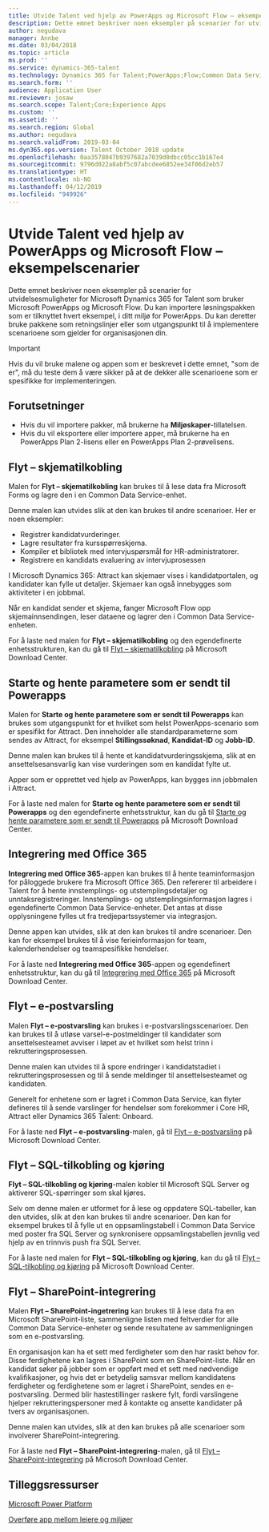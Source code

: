 ```yaml
---
title: Utvide Talent ved hjelp av PowerApps og Microsoft Flow – eksempelscenarier
description: Dette emnet beskriver noen eksempler på scenarier for utvidelsesmuligheter for Microsoft Dynamics 365 for Talent som bruker Microsoft PowerApps og Microsoft Flow.
author: negudava
manager: Annbe
ms.date: 03/04/2018
ms.topic: article
ms.prod: ''
ms.service: dynamics-365-talent
ms.technology: Dynamics 365 for Talent;PowerApps;Flow;Common Data Service
ms.search.form: ''
audience: Application User
ms.reviewer: josaw
ms.search.scope: Talent;Core;Experience Apps
ms.custom: ''
ms.assetid: ''
ms.search.region: Global
ms.author: negudava
ms.search.validFrom: 2019-03-04
ms.dyn365.ops.version: Talent October 2018 update
ms.openlocfilehash: 0aa3578047b9397682a7039d0dbcc05cc1b167e4
ms.sourcegitcommit: 9796d022a8abf5c07abcdee6852ee34f06d2eb57
ms.translationtype: HT
ms.contentlocale: nb-NO
ms.lasthandoff: 04/12/2019
ms.locfileid: "949926"
---
```

# <a name="extend-talent-by-using-powerapps-and-microsoft-flow---example-scenarios"></a>Utvide Talent ved hjelp av PowerApps og Microsoft Flow – eksempelscenarier

Dette emnet beskriver noen eksempler på scenarier for utvidelsesmuligheter for Microsoft Dynamics 365 for Talent som bruker Microsoft PowerApps og Microsoft Flow. Du kan importere løsningspakken som er tilknyttet hvert eksempel, i ditt miljø for PowerApps. Du kan deretter bruke pakkene som retningslinjer eller som utgangspunkt til å implementere scenarioene som gjelder for organisasjonen din.

> [!IMPORTANT]
> Hvis du vil bruke malene og appen som er beskrevet i dette emnet, "som de er", må du teste dem å være sikker på at de dekker alle scenarioene som er spesifikke for implementeringen.


## <a name="prerequisites"></a>Forutsetninger

- Hvis du vil importere pakker, må brukerne ha **Miljøskaper**-tillatelsen.
- Hvis du vil eksportere eller importere apper, må brukerne ha en PowerApps Plan 2-lisens eller en PowerApps Plan 2-prøvelisens.

## <a name="flow--form-connect"></a>Flyt – skjematilkobling

Malen for **Flyt – skjematilkobling** kan brukes til å lese data fra Microsoft Forms og lagre den i en Common Data Service-enhet.

Denne malen kan utvides slik at den kan brukes til andre scenarioer. Her er noen eksempler:

- Registrer kandidatvurderinger.
- Lagre resultater fra kursspørreskjema.
- Kompiler et bibliotek med intervjuspørsmål for HR-administratorer.
- Registrere en kandidats evaluering av intervjuprosessen

I Microsoft Dynamics 365: Attract kan skjemaer vises i kandidatportalen, og kandidater kan fylle ut detaljer. Skjemaer kan også innebygges som aktiviteter i en jobbmal.

Når en kandidat sender et skjema, fanger Microsoft Flow opp skjemainnsendingen, leser dataene og lagrer den i Common Data Service-enheten.

For å laste ned malen for **Flyt – skjematilkobling** og den egendefinerte enhetsstrukturen, kan du gå til [Flyt – skjematilkobling](https://go.microsoft.com/fwlink/?linkid=2081988) på Microsoft Download Center.

## <a name="initiate-and-extract-parameters-passed-to-powerapps"></a>Starte og hente parametere som er sendt til Powerapps

Malen for **Starte og hente parametere som er sendt til Powerapps** kan brukes som utgangspunkt for et hvilket som helst PowerApps-scenario som er spesifikt for Attract. Den inneholder alle standardparameterne som sendes av Attract, for eksempel **Stillingssøknad**, **Kandidat-ID** og **Jobb-ID**.

Denne malen kan brukes til å hente et kandidatvurderingsskjema, slik at en ansettelsesansvarlig kan vise vurderingen som en kandidat fylte ut.

Apper som er opprettet ved hjelp av PowerApps, kan bygges inn jobbmalen i Attract.

For å laste ned malen for **Starte og hente parametere som er sendt til Powerapps** og den egendefinerte enhetsstruktur, kan du gå til [Starte og hente parametere som er sendt til Powerapps](https://go.microsoft.com/fwlink/?linkid=2081991) på Microsoft Download Center.

## <a name="integration-with-office-365"></a>Integrering med Office 365

**Integrering med Office 365**-appen kan brukes til å hente teaminformasjon for påloggede brukere fra Microsoft Office 365. Den refererer til arbeidere i Talent for å hente innstemplings- og utstemplingsdetaljer og unntaksregistreringer. Innstemplings- og utstemplingsinformasjon lagres i egendefinerte Common Data Service-enheter. Det antas at disse opplysningene fylles ut fra tredjepartssystemer via integrasjon.

Denne appen kan utvides, slik at den kan brukes til andre scenarioer. Den kan for eksempel brukes til å vise ferieinformasjon for team, kalenderhendelser og teamspesifikke hendelser.

For å laste ned **Integrering med Office 365**-appen og egendefinert enhetsstruktur, kan du gå til [Integrering med Office 365](https://go.microsoft.com/fwlink/?linkid=2081787) på Microsoft Download Center.

## <a name="flow--email-notification"></a>Flyt – e-postvarsling

Malen **Flyt – e-postvarsling** kan brukes i e-postvarslingsscenarioer. Den kan brukes til å utløse varsel-e-postmeldinger til kandidater som ansettelsesteamet avviser i løpet av et hvilket som helst trinn i rekrutteringsprosessen.

Denne malen kan utvides til å spore endringer i kandidatstadiet i rekrutteringsprosessen og til å sende meldinger til ansettelsesteamet og kandidaten.

Generelt for enhetene som er lagret i Common Data Service, kan flyter defineres til å sende varslinger for hendelser som forekommer i Core HR, Attract eller Dynamics 365 Talent: Onboard.

For å laste ned **Flyt – e-postvarsling**-malen, gå til [Flyt – e-postvarsling](https://go.microsoft.com/fwlink/?linkid=2082103) på Microsoft Download Center.

## <a name="flow--sql-connect-and-execute"></a>Flyt – SQL-tilkobling og kjøring

**Flyt – SQL-tilkobling og kjøring**-malen kobler til Microsoft SQL Server og aktiverer SQL-spørringer som skal kjøres.

Selv om denne malen er utformet for å lese og oppdatere SQL-tabeller, kan den utvides, slik at den kan brukes til andre scenarioer. Den kan for eksempel brukes til å fylle ut en oppsamlingstabell i Common Data Service med poster fra SQL Server og synkronisere oppsamlingstabellen jevnlig ved hjelp av en trinnvis push fra SQL Server.

For å laste ned malen for **Flyt – SQL-tilkobling og kjøring**, kan du gå til [Flyt – SQL-tilkobling og kjøring](https://go.microsoft.com/fwlink/?linkid=2081789) på Microsoft Download Center.

## <a name="flow--sharepoint-integration"></a>Flyt – SharePoint-integrering

Malen **Flyt – SharePoint-ingetrering** kan brukes til å lese data fra en Microsoft SharePoint-liste, sammenligne listen med feltverdier for alle Common Data Service-enheter og sende resultatene av sammenligningen som en e-postvarsling. 

En organisasjon kan ha et sett med ferdigheter som den har raskt behov for. Disse ferdighetene kan lagres i SharePoint som en SharePoint-liste. Når en kandidat søker på jobber som er oppført med et sett med nødvendige kvalifikasjoner, og hvis det er betydelig samsvar mellom kandidatens ferdigheter og ferdighetene som er lagret i SharePoint, sendes en e-postvarsling. Dermed blir hastestillinger raskere fylt, fordi varslingene hjelper rekrutteringspersoner med å kontakte og ansette kandidater på tvers av organisasjonen.

Denne malen kan utvides, slik at den kan brukes på alle scenarioer som involverer SharePoint-integrering.

For å laste ned **Flyt – SharePoint-integrering**-malen, gå til [Flyt – SharePoint-integrering](https://go.microsoft.com/fwlink/?linkid=2082109) på Microsoft Download Center.



## <a name="additional-resources"></a>Tilleggsressurser

[Microsoft Power Platform](https://docs.microsoft.com/power-platform/admin/admin-documentation)

[Overføre app mellom leiere og miljøer](https://docs.microsoft.com/en-us/power-platform/admin/environment-and-tenant-migration)
